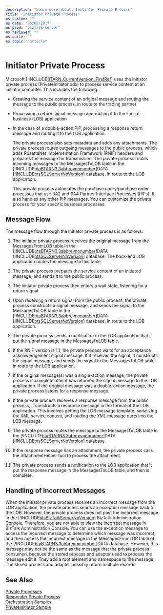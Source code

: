```yaml
---
description: "Learn more about: Initiator Private Process"
title: "Initiator Private Process"
ms.custom: ""
ms.date: "06/08/2017"
ms.prod: "biztalk-server"
ms.reviewer: ""
ms.suite: ""
ms.topic: "article"
---
```

# Initiator Private Process
Microsoft [!INCLUDE[BTARN_CurrentVersion_FirstRef](../../includes/btarn-currentversion-firstref-md.md)] uses the initiator private process (PrivateInitiator.odx) to process service content at an initiator computer. This includes the following:  
  
- Creating the service content of an original message and routing the message to the public process, in route to the trading partner  
  
- Processing a return signal message and routing it to the line-of-business (LOB) application  
  
- In the case of a double-action PIP, processing a response return message and routing it to the LOB application.  
  
  The private process also sets metadata and adds any attachments. The private process routes outgoing messages to the public process, which adds RosettaNet Implementation Framework (RNIF) headers and prepares the message for transmission. The private process routes incoming messages to the MessagesToLOB table in the [!INCLUDE[btaBTARN3.3abbrevnonumber](../../includes/btabtarn3-3abbrevnonumber-md.md)]DATA [!INCLUDE[btsSQLServerNoVersion](../../includes/btssqlservernoversion-md.md)] database, in route to the LOB application.  
  
  This private process automates the purchase query/purchase order processes that use 3A2 and 3A4 Partner Interface Processes (PIPs). It also handles any other PIP messages. You can customize the private process for your specific business processes.  
  
## Message Flow  
 The message flow through the initiator private process is as follows:  
  
1. The initiator private process receives the original message from the MessagesFromLOB table in the [!INCLUDE[btaBTARN3.3abbrevnonumber](../../includes/btabtarn3-3abbrevnonumber-md.md)]DATA [!INCLUDE[btsSQLServerNoVersion](../../includes/btssqlservernoversion-md.md)] database. The back-end LOB application routes the message to this table.  
  
2. The private process prepares the service content of an initiated message, and sends it to the public process.  
  
3. The initiator private process then enters a wait state, listening for a return signal.  
  
4. Upon receiving a return signal from the public process, the private process constructs a signal message, and sends the signal to the MessagesToLOB table in the [!INCLUDE[btaBTARN3.3abbrevnonumber](../../includes/btabtarn3-3abbrevnonumber-md.md)]DATA [!INCLUDE[btsSQLServerNoVersion](../../includes/btssqlservernoversion-md.md)] database, in route to the LOB application.  
  
5. The private process sends a notification to the LOB application that it put the signal message in the MessagesToLOB table.  
  
6. If the RNIF version is 1.1, the private process waits for an acceptance acknowledgement signal message. If it receives the signal, it constructs the signal message, and sends the signal to the MessagesToLOB table, in route to the LOB application.  
  
7. If the original message(s) was a single-action message, the private process is complete after it has returned the signal message to the LOB application. If the original message was a double-action message, the private process listens for a response message.  
  
8. If the private process receives a response message from the public process, it constructs a response message in the format of the LOB application. This involves getting the LOB message template, serializing the XML service content, and loading the XML message parts into the LOB message.  
  
9. The private process routes the message to the MessagesToLOB table in the [!INCLUDE[btaBTARN3.3abbrevnonumber](../../includes/btabtarn3-3abbrevnonumber-md.md)]DATA [!INCLUDE[btsSQLServerNoVersion](../../includes/btssqlservernoversion-md.md)] database.  
  
10. If the response message has an attachment, the private process calls the AttachmentHelper tool to process the attachment.  
  
11. The private process sends a notification to the LOB application that it put the response message in the MessagesToLOB table, and then is complete.  
  
## Handling of Incorrect Messages  
 When the initiator private process receives an incorrect message from the LOB application, the private process sends an exception message back to the LOB. However, the private process does not post the incorrect message in the [!INCLUDE[btsBizTalkServerNoVersion](../../includes/btsbiztalkservernoversion-md.md)] BizTalk Administration Console. Therefore, you are not able to view the incorrect message in BizTalk Administration Console. You can use the exception message to access the incorrect message to determine which message was incorrect, and then access the incorrect message in the MessagesFromLOB table of the [!INCLUDE[btaBTARN3.3abbrevnonumber](../../includes/btabtarn3-3abbrevnonumber-md.md)]DATA database. However, this message may not be the same as the message that the private process consumed, because the stored process and adapter used to process the message edit it. They add a root element and namespace to the message. The stored process and adapter possibly return multiple records.  
  
## See Also  
 [Private Processes](../../adapters-and-accelerators/accelerator-rosettanet/private-processes.md)   
 [Responder Private Process](../../adapters-and-accelerators/accelerator-rosettanet/responder-private-process.md)   
 [Orchestration Samples](../../adapters-and-accelerators/accelerator-rosettanet/orchestration-samples.md)   
 [PrivateInitiator Sample](../../adapters-and-accelerators/accelerator-rosettanet/privateinitiator-sample.md)
